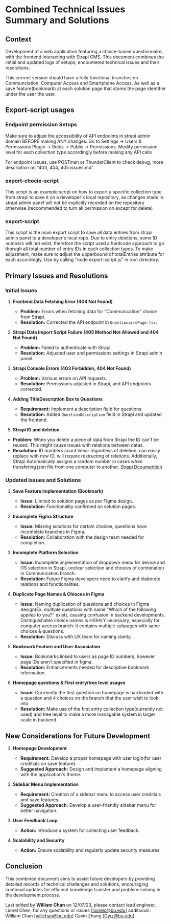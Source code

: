 
# Combined Technical Issues Summary and Solutions

## Context
Development of a web application featuring a choice-based questionnaire, with the frontend interacting with Strapi CMS. This document combines the initial and updated logs of setups, encountered technical issues and their resolutions.

This current version should have a fully functional branches on Communciation, Computer Access and Smartphone Access. As well as a save feature(bookmark) at each solution page that stores the page identifier under the user the user.


## Export-script usages

### Endpoint permission Setups 
Make sure to adjust the accessibility of API endpoints in strapi admin domain BEFORE making ANY changes. Go to Settings -> Users & Permissions Plugin -> Roles -> Public -> Permissions. Modify permission level for each collection type accordingly before making any API calls

For endpoint issues, use POSTman or ThunderClient to check debug, more description on "403, 404, 405 issues.md"

### export-chocie-script
This script is an example script on how to export a specific collection type from strapi to save it on a developer's local repository, as changes made in strapi admin panel will not be explicitly recorded on the repository otherwise.(reccommended to turn all permission on except for delete)

### export-script
This script is the main export script to save all data entries from strapi admin panel to a developer's local repo. Due to entry deletions, some ID numbers will not exist, therefore the script used a hardcode approach to go thorugh all total number of entry IDs in each collection types. To make adjustment, make sure to adjust the upperbound of totalEntries attribute for each accordingly. Use by calling "node export-script.js" in root directory.

## Primary Issues and Resolutions

### Initial Issues
1. **Frontend Data Fetching Error (404 Not Found)**
   - **Problem:** Errors when fetching data for "Communication" choice from Strapi.
   - **Resolution:** Corrected the API endpoint in `QuestionairePage.tsx`.

2. **Strapi Data Import Script Failure (405 Method Not Allowed and 404 Not Found)**
   - **Problem:** Failed to authenticate with Strapi.
   - **Resolution:** Adjusted user and permissions settings in Strapi admin panel.

3. **Strapi Console Errors (403 Forbidden, 404 Not Found)**
   - **Problem:** Various errors on API requests.
   - **Resolution:** Permissions adjusted in Strapi, and API endpoints corrected.

4. **Adding TitleDescription Box to Questions**
   - **Requirement:** Implement a description field for questions.
   - **Resolution:** Added `QuestionDescription` field in Strapi and updated the frontend.

5. **Strapi ID and deletion**
  - **Problem:** When you delete a piece of data from Strapi the ID can't be reused. This might cause issues with relations between datas.
  - **Resolution:** ID numbers count linear regardless of deletion, can easily replace with new ID, will require restructing of relations. Additionally, Strapi Automatically assigns a random number in cases when transfering json file from one computer to another.
  [Strapi Dcoumention](https://forum.strapi.io/t/id-field-doesnt-reset-after-delete/685)


### Updated Issues and Solutions
1. **Save Feature Implementation (Bookmark)**
   - **Issue:** Limited to solution pages as per Figma design.
   - **Resolution:** Functionality confirmed on solution pages.

2. **Incomplete Figma Structure**
   - **Issue:** Missing solutions for certain choices, questions have incomplete branches in Figma.
   - **Resolution:** Collaboration with the design team needed for completion.

3. **Incomplete Platform Selection**
   - **Issue:** Incomplete implementation of dropdown menu for device and OS selection in 
   Strapi, unclear selection and choices of combination in Communication branch.
   - **Resolution:** Future Figma developers need to clarify and elaborate relations and functionalities.

4. **Duplicate Page Names & Chioces in Figma**
   - **Issue:** Naming duplication of questions and choices in Figma design(Ex. multiple questions with name "Which of the following applies to you?" exist), causing confusion in backend developments. Distinguishable choice names is HIGHLY necessary, especially for computer access branch: it contains multiple subpages with same choices & questions.
   - **Resolution:** Discuss with UX team for naming clarity.

5. **Bookmark Feature and User Association**
   - **Issue:** Bookmarks linked to users as page ID numbers, however page IDs aren't specified in figma.
   - **Resolution:** Enhancements needed for descriptive bookmark information.

6. **Homepage questions & First entry/tree level usages**
   - **Issue:** Currenntly the first question on homepage is hardcoded with a question and   4 choices on the branch that the user wish to look into
   - **Resolution:** Make use of the first entry collection type(currently not used) and tree level to make a more managable system in larger scale in backend.
   
## New Considerations for Future Development

1. **Homepage Development**
   - **Requirement:** Develop a proper homepage with user login(for user creditials on save feature).
   - **Suggested Approach:** Design and implement a homepage aligning with the application's theme.

2. **Sidebar Menu Implementation**
   - **Requirement:** Creation of a sidebar menu to access user creditials and save features.
   - **Suggested Approach:** Develop a user-friendly sidebar menu for better navigation.

3. **User Feedback Loop**
   - **Action:** Introduce a system for collecting user feedback.

4. **Scalability and Security**
   - **Action:** Ensure scalability and regularly update security measures.

## Conclusion
This combined document aims to assist future developers by providing detailed records of technical challenges and solutions, encouraging continual updates for efficient knowledge transfer and problem-solving in the development process.

Last edited by **William Chan** on 12/07/23, please contact lead engineer, Lionel Chen, for any questions or issues [lionelc@bu.edu]
additional : William Chan [willchan@bu.edu] Gavin Zhang [Gwz@bu.edu]